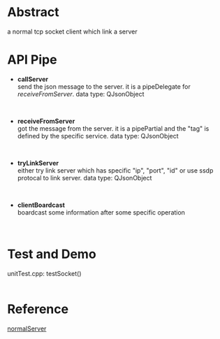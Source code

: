 # Abstract
a normal tcp socket client which link a server

# API Pipe
* **callServer**  
send the json message to the server. it is a pipeDelegate for _receiveFromServer_. data type: QJsonObject  
</br>

* **receiveFromServer**  
got the message from the server. it is a pipePartial and the "tag" is defined by the specific service. data type: QJsonObject  
</br>

* **tryLinkServer**  
either try link server which has specific "ip", "port", "id" or use ssdp protocal to link server. data type: QJsonObject  
</br>

* **clientBoardcast**  
boardcast some information after some specific operation  
</br>

# Test and Demo
unitTest.cpp: testSocket()  
</br>

# Reference
[normalServer](normalServer.md)